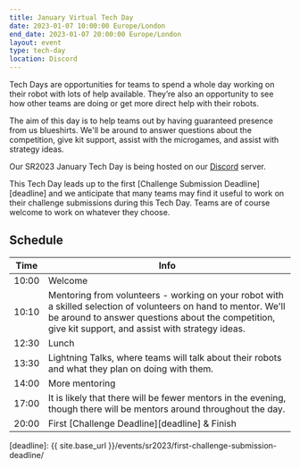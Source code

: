 ```yaml
---
title: January Virtual Tech Day
date: 2023-01-07 10:00:00 Europe/London
end_date: 2023-01-07 20:00:00 Europe/London
layout: event
type: tech-day
location: Discord
---
```


Tech Days are opportunities for teams to spend a whole day working on their
robot with lots of help available. They’re also an opportunity to see how other
teams are doing or get more direct help with their robots.

The aim of this day is to help teams out by having guaranteed presence from us
blueshirts. We'll be around to answer questions about the competition, give kit
support, assist with the microgames, and assist with strategy ideas.

Our SR2023 January Tech Day is being hosted on our [Discord](https://studentrobotics.org/docs/team_admin/discord) server.

This Tech Day leads up to the first [Challenge Submission Deadline][deadline]
and we anticipate that many teams may find it useful to work on their challenge
submissions during this Tech Day. Teams are of course welcome to work on
whatever they choose.

## Schedule

| Time  | Info
|-------|------
| 10:00 | Welcome
| 10:10 | Mentoring from volunteers - working on your robot with a skilled selection of volunteers on hand to mentor. We'll be around to answer questions about the competition, give kit support, and assist with strategy ideas.
| 12:30 | Lunch
| 13:30 | Lightning Talks, where teams will talk about their robots and what they plan on doing with them.
| 14:00 | More mentoring
| 17:00 | It is likely that there will be fewer mentors in the evening, though there will be mentors around throughout the day.
| 20:00 | First [Challenge Deadline][deadline] & Finish

[deadline]: {{ site.base_url }}/events/sr2023/first-challenge-submission-deadline/
